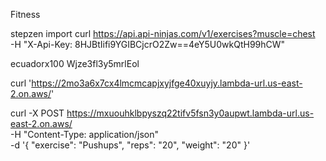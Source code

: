 Fitness

stepzen import curl https://api.api-ninjas.com/v1/exercises?muscle=chest \
-H "X-Api-Key: 8HJBtIifi9YGIBCjcrO2Zw==4eY5U0wkQtH99hCW"

ecuadorx100
Wjze3fl3y5mrlEol

curl 'https://2mo3a6x7cx4lmcmcapjxyjfge40xuyjy.lambda-url.us-east-2.on.aws/'

curl -X POST https://mxuouhklbpyszq22tifv5fsn3y0aupwt.lambda-url.us-east-2.on.aws/ \
-H "Content-Type: application/json" \
-d '{
  "exercise": "Pushups",
  "reps": "20",
  "weight": "20"
}'